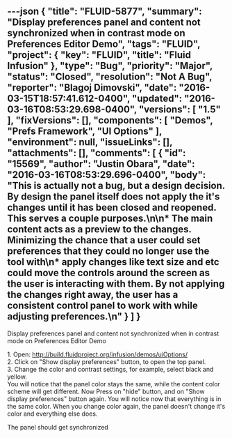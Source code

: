 ---json
{
  "title": "FLUID-5877",
  "summary": "Display preferences panel and content not synchronized when in contrast mode on Preferences Editor Demo",
  "tags": "FLUID",
  "project": {
    "key": "FLUID",
    "title": "Fluid Infusion"
  },
  "type": "Bug",
  "priority": "Major",
  "status": "Closed",
  "resolution": "Not A Bug",
  "reporter": "Blagoj Dimovski",
  "date": "2016-03-15T18:57:41.612-0400",
  "updated": "2016-03-16T08:53:29.698-0400",
  "versions": [
    "1.5"
  ],
  "fixVersions": [],
  "components": [
    "Demos",
    "Prefs Framework",
    "UI Options"
  ],
  "environment": null,
  "issueLinks": [],
  "attachments": [],
  "comments": [
    {
      "id": "15569",
      "author": "Justin Obara",
      "date": "2016-03-16T08:53:29.696-0400",
      "body": "This is actually not a bug, but a design decision. By design the panel itself does not apply the it's changes until it has been closed and reopened. This serves a couple purposes.\n\n* The main content acts as a preview to the changes. Minimizing the chance that a user could set preferences that they could no longer use the tool with\n* apply changes like text size and etc could move the controls around the screen as the user is interacting with them. By not applying the changes right away, the user has a consistent control panel to work with while adjusting preferences.\n"
    }
  ]
}
---
Display preferences panel and content not synchronized when in contrast mode on Preferences Editor Demo

1\. Open: <http://build.fluidproject.org/infusion/demos/uiOptions/>\
2\. Click on "Show display preferences" button, to open the top panel.\
3\. Change the color and contrast settings, for example, select black and yellow.\
You will notice that the panel color stays the same, while the content color scheme will get different. Now Press on "hide" button, and on "Show display preferences" button again. You will notice now that everything is in the same color. When you change color again, the panel doesn't change it's color and everything else does.&#x20;

The panel should get synchronized

        